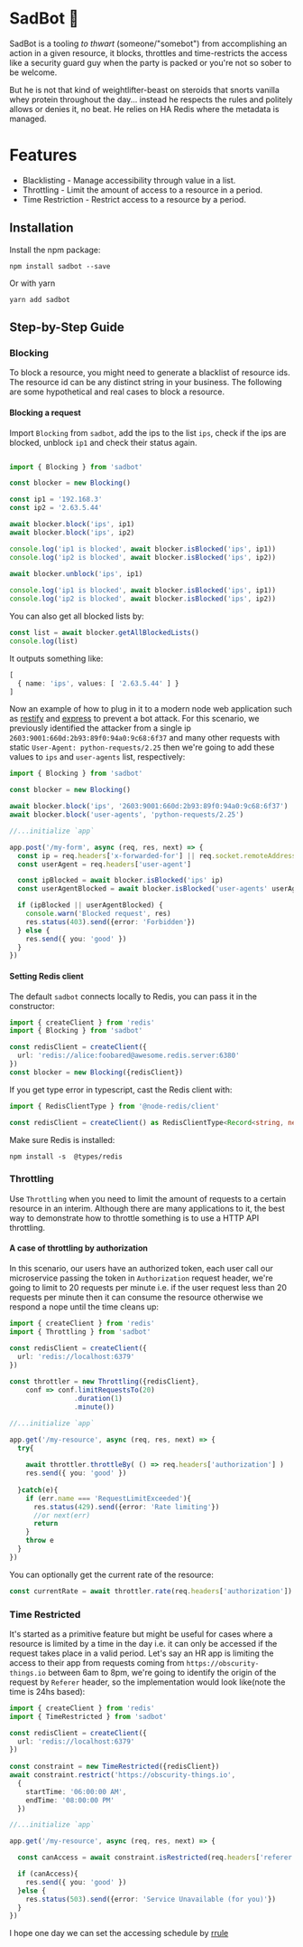 # SadBot 🤖

SadBot is a tooling _to thwart_ (someone/"somebot") from accomplishing an action in a given resource, it blocks, throttles and time-restricts the access like a security guard guy when the party is packed or you're not so sober to be welcome. 

But he is not that kind of weightlifter-beast on steroids that snorts vanilla whey protein throughout the day... instead he respects the rules and politely allows or denies it, no beat. He relies on HA Redis where the metadata is managed.

# Features

- Blacklisting - Manage accessibility through value in a list.
- Throttling - Limit the amount of access to a resource in a period.
- Time Restriction - Restrict access to a resource by a period.

## Installation

Install the npm package:

```shell
npm install sadbot --save
```

Or with yarn

```shell
yarn add sadbot
```

## Step-by-Step Guide

### Blocking

To block a resource, you might need to generate a blacklist of resource ids. The resource id can be any distinct string in your business. The following are some hypothetical and real cases to block a resource.

#### Blocking a request

Import `Blocking` from `sadbot`, add the ips to the list `ips`, check if the ips are blocked, unblock `ip1` and check their status again. 

```typescript

import { Blocking } from 'sadbot'

const blocker = new Blocking()

const ip1 = '192.168.3'
const ip2 = '2.63.5.44'

await blocker.block('ips', ip1)
await blocker.block('ips', ip2)

console.log('ip1 is blocked', await blocker.isBlocked('ips', ip1))
console.log('ip2 is blocked', await blocker.isBlocked('ips', ip2))

await blocker.unblock('ips', ip1)
  
console.log('ip1 is blocked', await blocker.isBlocked('ips', ip1))
console.log('ip2 is blocked', await blocker.isBlocked('ips', ip2))
```

You can also get all blocked lists by:

```typescript
const list = await blocker.getAllBlockedLists()
console.log(list)
```

It outputs something like:

```typescript
[
  { name: 'ips', values: [ '2.63.5.44' ] }
]
```

Now an example of how to plug in it to a modern node web application such as [restify](restify.com) and [express](https://expressjs.com/) to prevent a bot attack. For this scenario, we previously identified the attacker from a single ip `2603:9001:660d:2b93:89f0:94a0:9c68:6f37` and many other requests with static `User-Agent: python-requests/2.25` then we're going to add these values to `ips` and `user-agents` list, respectively: 


```typescript
import { Blocking } from 'sadbot'

const blocker = new Blocking()

await blocker.block('ips', '2603:9001:660d:2b93:89f0:94a0:9c68:6f37')
await blocker.block('user-agents', 'python-requests/2.25')

//...initialize `app`

app.post('/my-form', async (req, res, next) => {
  const ip = req.headers['x-forwarded-for'] || req.socket.remoteAddress 
  const userAgent = req.headers['user-agent']  

  const ipBlocked = await blocker.isBlocked('ips' ip)
  const userAgentBlocked = await blocker.isBlocked('user-agents' userAgent)

  if (ipBlocked || userAgentBlocked) {
    console.warn('Blocked request', res)
    res.status(403).send({error: 'Forbidden'})
  } else {
    res.send({ you: 'good' })
  }
})
```

#### Setting Redis client
The default `sadbot` connects locally to Redis, you can pass it in the constructor:

```typescript
import { createClient } from 'redis'
import { Blocking } from 'sadbot'

const redisClient = createClient({
  url: 'redis://alice:foobared@awesome.redis.server:6380'
})
const blocker = new Blocking({redisClient})

```
If you get type error in typescript, cast the Redis client with:

```typescript
import { RedisClientType } from '@node-redis/client'

const redisClient = createClient() as RedisClientType<Record<string, never>, Record<string, never>>
```
Make sure Redis is installed:

```
npm install -s  @types/redis
```

### Throttling

Use `Throttling` when you need to limit the amount of requests to a certain resource in an interim. Although there are many applications to it, the best way to demonstrate how to throttle something is to use a HTTP API throttling.

#### A case of throttling by authorization
In this scenario, our users have an authorized token, each user call our microservice passing the token in `Authorization` request header, we're going to limit to 20 requests per minute i.e. if the user request less than 20 requests per minute then it can consume the resource otherwise we respond a nope until the time cleans up:

```typescript
import { createClient } from 'redis'
import { Throttling } from 'sadbot'

const redisClient = createClient({
  url: 'redis://localhost:6379'
})
 
const throttler = new Throttling({redisClient}, 
    conf => conf.limitRequestsTo(20)
                .duration(1)
                .minute())

//...initialize `app`

app.get('/my-resource', async (req, res, next) => {
  try{
  
    await throttler.throttleBy( () => req.headers['authorization'] )
    res.send({ you: 'good' })
  
  }catch(e){
    if (err.name === 'RequestLimitExceeded'){
      res.status(429).send({error: 'Rate limiting'})
      //or next(err)
      return
    }
    throw e
  } 
})

```

You can optionally get the current rate of the resource:

```typescript
const currentRate = await throttler.rate(req.headers['authorization'])
```

### Time Restricted

It's started as a primitive feature but might be useful for cases where a resource is limited by a time in the day i.e. it can only be accessed if the request takes place in a valid period. Let's say an HR app is limiting the access to their app from requests coming from `https://obscurity-things.io` between 6am to 8pm, we're going to identify the origin of the request by `Referer` header, so the implementation would look like(note the time is 24hs based):

```typescript
import { createClient } from 'redis'
import { TimeRestricted } from 'sadbot'

const redisClient = createClient({
  url: 'redis://localhost:6379'
})
 
const constraint = new TimeRestricted({redisClient})
await constraint.restrict('https://obscurity-things.io', 
  { 
    startTime: '06:00:00 AM', 
    endTime: '08:00:00 PM' 
  })

//...initialize `app`

app.get('/my-resource', async (req, res, next) => {

  const canAccess = await constraint.isRestricted(req.headers['referer'])

  if (canAccess){
    res.send({ you: 'good' })
  }else {
    res.status(503).send({error: 'Service Unavailable (for you)'})
  }
})

```
I hope one day we can set the accessing schedule by [rrule](https://datatracker.ietf.org/doc/html/rfc5545)


